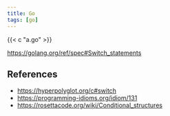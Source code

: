 ```yaml
---
title: Go
tags: [go]
---
```


{{< c "a.go" >}}

<https://golang.org/ref/spec#Switch_statements>

## References

- <https://hyperpolyglot.org/c#switch>
- <https://programming-idioms.org/idiom/131>
- <https://rosettacode.org/wiki/Conditional_structures>
